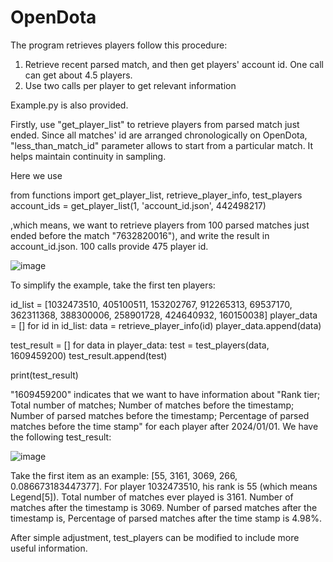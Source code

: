 # OpenDota
The program retrieves players follow this procedure: 
  1. Retrieve recent parsed match, and then get players' account id. One call can get about 4.5 players.
  2. Use two calls per player to get relevant information

Example.py is also provided.

Firstly, use "get_player_list" to retrieve players from parsed match just ended. Since all matches' id are arranged chronologically on OpenDota, "less_than_match_id" parameter allows to start from a particular match. It helps maintain continuity in sampling. 

Here we use 

from functions import get_player_list, retrieve_player_info, test_players
account_ids = get_player_list(1, 'account_id.json', 442498217)

,which means, we want to retrieve players from 100 parsed matches just ended before the match "7632820016"), and write the result in account_id.json. 100 calls provide 475 player id.

![image](https://github.com/LeangSun/OpenDota/assets/123008712/6983966b-1be1-459b-801a-10aab3d235ae)

To simplify the example, take the first ten players: 

id_list = [1032473510, 405100511, 153202767, 912265313, 69537170, 362311368, 388300006, 258901728, 424640932, 160150038]
player_data = []
for id in id_list:
    data = retrieve_player_info(id)
    player_data.append(data)

test_result = []
for data in player_data:
    test = test_players(data, 1609459200)
    test_result.append(test)

print(test_result)

"1609459200" indicates that we want to have information about "Rank tier; Total number of matches; Number of matches before the timestamp; Number of parsed matches before the timestamp; Percentage of parsed matches before the time stamp" for each player after 2024/01/01. We have the following test_result:

![image](https://github.com/LeangSun/OpenDota/assets/123008712/3de8c031-e3e6-46e8-a0cb-2911ba6e53f4)

Take the first item as an example: [55, 3161, 3069, 266, 0.086673183447377]. For player 1032473510, his rank is 55 (which means Legend[5]). Total number of matches ever played is 3161. Number of matches after the timestamp is 3069. Number of parsed matches after the timestamp is, Percentage of parsed matches after the time stamp is 4.98%.

After simple adjustment, test_players can be modified to include more useful information. 





